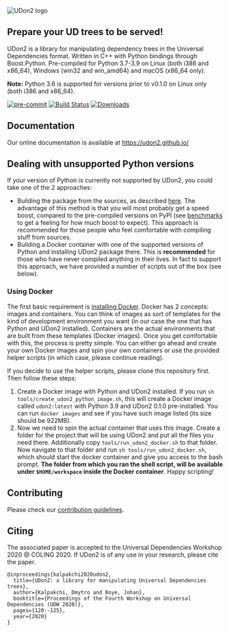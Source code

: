 ![UDon2 logo](https://github.com/dkalpakchi/udon2/raw/master/images/udon2_logo.png "UDon2")
## Prepare your UD trees to be served!
UDon2 is a library for manipulating dependency trees in the Universal Dependencies format. Written in C++ with Python bindings through Boost.Python. Pre-compiled for Python 3.7-3.9 on Linux (both i386 and x86_64), Windows (win32 and win_amd64) and macOS (x86_64 only).

**Note:** Python 3.6 is supported for versions prior to v0.1.0 on Linux only (both i386 and x86_64).

[![pre-commit](https://img.shields.io/badge/pre--commit-enabled-brightgreen?logo=pre-commit&logoColor=white)](https://github.com/pre-commit/pre-commit)
[![Build Status](https://travis-ci.com/udon2/udon2.svg?branch=master)](https://travis-ci.com/udon2/udon2)
[![Downloads](https://pepy.tech/badge/udon2)](https://pepy.tech/project/udon2)

## Documentation
Our online documentation is available at https://udon2.github.io/

## Dealing with unsupported Python versions
If your version of Python is currently not supported by UDon2, you could take one of the 2 approaches:
- Building the package from the sources, as described [here](https://udon2.github.io/quickstart/#udon2-from-sources). The advantage of this method is that you will most probably get a speed boost, compared to the pre-compiled versions on PyPI (see [benchmarks](https://udon2.github.io/benchmarks/) to get a feeling for how much boost to expect). This approach is recommended for those people who feel comfortable with compiling stuff from sources.
- Building a Docker container with one of the supported versions of Python and installing UDon2 package there. This is **recommended** for those who have never compiled anything in their lives. In fact to support this approach, we have provided a number of scripts out of the box (see below).

### Using Docker
The first basic requirement is [installing Docker](https://docs.docker.com/engine/install/). Docker has 2 concepts: images and containers. You can think of images as sort of templates for the kind of development environment you want (in our case the one that has Python and UDon2 installed). Containers are the actual environments that are built from these templates (Docker images). Once you get comfortable with this, the process is pretty simple. You can either go ahead and create your own Docker images and spin your own containers or use the provided helper scripts (in which case, please continue reading).

If you decide to use the helper scripts, please clone this repository first. Then follow these steps:
1. Create a Docker image with Python and UDon2 installed. If you run `sh tools/create_udon2_python_image.sh`, this will create a Docker image called `udon2:latest` with Python 3.9 and UDon2 0.1.0 pre-installed. You can run `docker images` and see if you have such image listed (its size should be 922MB).
2. Now we need to spin the actual container that uses this image. Create a folder for the project that will be using UDon2 and put all the files you need there. Additionally copy `tools/run_udon2_docker.sh` to that folder. Now navigate to that folder and run `sh tools/run_udon2_docker.sh`, which should start the docker container and give you access to the bash prompt. **The folder from which you ran the shell script, will be available under `$HOME/workspace` inside the Docker container**. Happy scripting!

## Contributing
Please check our [contribution guidelines](https://github.com/udon2/udon2/blob/master/CONTRIBUTING.md).

## Citing
The associated paper is accepted to the Universal Dependencies Workshop 2020 @ COLING 2020. If UDon2 is of any use in your research, please cite the paper.
```
@inproceedings{kalpakchi2020udon2,
  title={UDon2: a library for manipulating Universal Dependencies trees},
  author={Kalpakchi, Dmytro and Boye, Johan},
  booktitle={Proceedings of the Fourth Workshop on Universal Dependencies (UDW 2020)},
  pages={120--125},
  year={2020}
}
```
